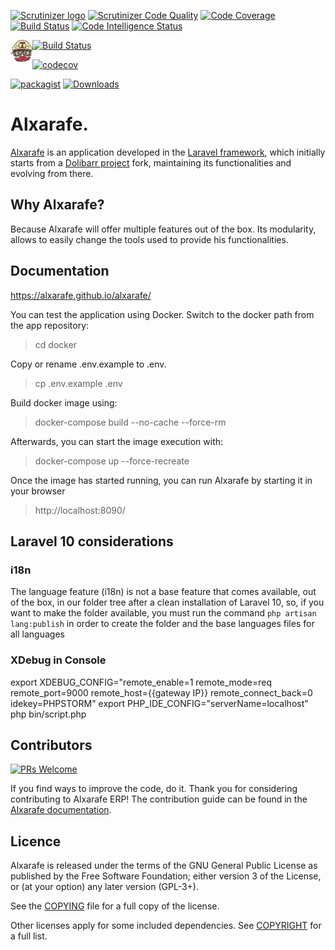 [![Scrutinizer logo](https://scrutinizer-ci.com/images/logo.png)](https://scrutinizer-ci.com/g/alxarafe/alxarafe/?branch=master)
[![Scrutinizer Code Quality](https://scrutinizer-ci.com/g/alxarafe/alxarafe/badges/quality-score.png?b=master)](https://scrutinizer-ci.com/g/alxarafe/alxarafe/?branch=master)
[![Code Coverage](https://scrutinizer-ci.com/g/alxarafe/alxarafe/badges/coverage.png?b=master)](https://scrutinizer-ci.com/g/alxarafe/alxarafe/?branch=master)
[![Build Status](https://scrutinizer-ci.com/g/alxarafe/alxarafe/badges/build.png?b=master)](https://scrutinizer-ci.com/g/alxarafe/alxarafe/build-status/master)
[![Code Intelligence Status](https://scrutinizer-ci.com/g/alxarafe/alxarafe/badges/code-intelligence.svg?b=master)](https://scrutinizer-ci.com/code-intelligence)

[<img align="left" width="35" height="35" src="https://github.com/alxarafe/alxarafe/blob/master/resources/img/TravisCI-Mascot-1.png">](https://travis-ci.org/alxarafe/alxarafe)
[![Build Status](https://travis-ci.org/alxarafe/alxarafe.svg?branch=master)](https://travis-ci.org/alxarafe/alxarafe)

[![codecov](https://codecov.io/gh/alxarafe/alxarafe/branch/master/graph/badge.svg)](https://codecov.io/gh/alxarafe/alxarafe)

[![packagist](https://img.shields.io/packagist/v/alxarafe/alxarafe.svg)](https://packagist.org/packages/alxarafe/alxarafe)
[![Downloads](https://img.shields.io/packagist/dt/alxarafe/alxarafe.svg)](https://packagist.org/packages/alxarafe/alxarafe)

# Alxarafe.

[Alxarafe](https://alxarafe.com) is an application developed in the [Laravel framework](https://laravel.com/), which initially starts from a [Dolibarr project](https://www.dolibarr.es/) fork, maintaining its functionalities and evolving from there.

## Why Alxarafe?

Because Alxarafe will offer multiple features out of the box.
Its modularity, allows to easily change the tools used to provide his functionalities.

## Documentation

https://alxarafe.github.io/alxarafe/

You can test the application using Docker. Switch to the docker path from the app repository:

>cd docker

Copy or rename .env.example to .env.

>cp .env.example .env

Build docker image using:

>docker-compose build --no-cache --force-rm

Afterwards, you can start the image execution with:

>docker-compose up --force-recreate

Once the image has started running, you can run Alxarafe by starting it in your browser

>http://localhost:8090/

## Laravel 10 considerations

### i18n
The language feature (i18n) is not a base feature that comes available, out of the box, in our folder tree after a clean installation of Laravel 10, so, if you want to make the folder available, you must run the command `php artisan lang:publish` in order to create the folder and the base languages files for all languages


### XDebug in Console
export XDEBUG_CONFIG="remote_enable=1 remote_mode=req remote_port=9000 remote_host={{gateway IP}} remote_connect_back=0 idekey=PHPSTORM"
export PHP_IDE_CONFIG="serverName=localhost"
php bin/script.php

## Contributors

[![PRs Welcome](https://img.shields.io/badge/PRs-welcome-brightgreen.svg)](https://github.com/alxarafe/alxarafe/issues?utf8=✓&q=is%3Aopen%20is%3Aissue)

If you find ways to improve the code, do it.
Thank you for considering contributing to Alxarafe ERP! The contribution guide can be found in the [Alxarafe documentation](https://alxarafe.com/contribution/).

## Licence

Alxarafe is released under the terms of the GNU General Public License as published by the Free Software Foundation; either version 3 of the License, or (at your option) any later version (GPL-3+).

See the [COPYING](https://www.gnu.org/licenses/gpl-3.0.html) file for a full copy of the license.

Other licenses apply for some included dependencies. See [COPYRIGHT](https://gitlab.com/alxarafe-prj/alxarafe/-/blob/master/COPYRIGHT) for a full list.